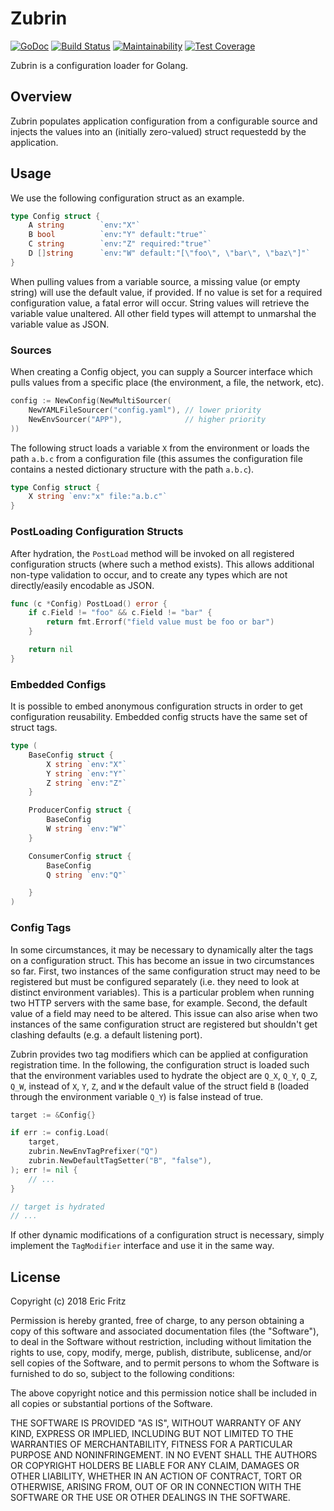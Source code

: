 # Zubrin

[![GoDoc](https://godoc.org/github.com/go-nacelle/config?status.svg)](https://godoc.org/github.com/go-nacelle/config)
[![Build Status](https://secure.travis-ci.org/efritz/zubrin.png)](http://travis-ci.org/efritz/zubrin)
[![Maintainability](https://api.codeclimate.com/v1/badges/b4ca5fb8bc6c4c395a12/maintainability)](https://codeclimate.com/github/efritz/zubrin/maintainability)
[![Test Coverage](https://api.codeclimate.com/v1/badges/b4ca5fb8bc6c4c395a12/test_coverage)](https://codeclimate.com/github/efritz/zubrin/test_coverage)

Zubrin is a configuration loader for Golang.

## Overview

Zubrin populates application configuration from a configurable source and injects
the values into an (initially zero-valued) struct requestedd by the application.

## Usage

We use the following configuration struct as an example.

```go
type Config struct {
    A string        `env:"X"`
    B bool          `env:"Y" default:"true"`
    C string        `env:"Z" required:"true"`
    D []string      `env:"W" default:"[\"foo\", \"bar\", \"baz\"]"`
}
```

When pulling values from a variable source, a missing value (or empty string)
will use the default value, if provided. If no value is set for a required
configuration value, a fatal error will occur. String values will retrieve
the variable value unaltered. All other field types will attempt to unmarshal
the variable value as JSON.

### Sources

When creating a Config object, you can supply a Sourcer interface which pulls
values from a specific place (the environment, a file, the network, etc).

```go
config := NewConfig(NewMultiSourcer(
    NewYAMLFileSourcer("config.yaml"), // lower priority
    NewEnvSourcer("APP"),              // higher priority
))
```

The following struct loads a variable `X` from the environment or loads the
path `a.b.c` from a configuration file (this assumes the configuration file
contains a nested dictionary structure with the path `a.b.c`).

```go
type Config struct {
    X string `env:"x" file:"a.b.c"`
}
```

### PostLoading Configuration Structs

After hydration, the `PostLoad` method will be invoked on all registered
configuration structs (where such a method exists). This allows additional
non-type validation to occur, and to create any types which are not
directly/easily encodable as JSON.

```go
func (c *Config) PostLoad() error {
    if c.Field != "foo" && c.Field != "bar" {
        return fmt.Errorf("field value must be foo or bar")
    }

    return nil
}
```

### Embedded Configs

It is possible to embed anonymous configuration structs in order to get
configuration reusability. Embedded config structs have the same set of
struct tags.

```go
type (
    BaseConfig struct {
        X string `env:"X"`
        Y string `env:"Y"`
        Z string `env:"Z"`
    }

    ProducerConfig struct {
        BaseConfig
        W string `env:"W"`
    }

    ConsumerConfig struct {
        BaseConfig
        Q string `env:"Q"`

    }
)
```

### Config Tags

In some circumstances, it may be necessary to dynamically alter the tags
on a configuration struct. This has become an issue in two circumstances
so far. First, two instances of the same configuration struct may need to
be registered but must be configured separately (i.e. they need to look at
distinct environment variables). This is a particular problem when running
two HTTP servers with the same base, for example. Second, the default value
of a field may need to be altered. This issue can also arise when two
instances of the same configuration struct are registered but shouldn't get
clashing defaults (e.g. a default listening port).

Zubrin provides two tag modifiers which can be applied at configuration
registration time. In the following, the configuration struct is loaded
such that the environment variables used to hydrate the object are `Q_X`,
`Q_Y`, `Q_Z`, `Q_W`, instead of `X`, `Y`, `Z`, and `W` the default value
of the struct field `B` (loaded through the environment variable `Q_Y`) is
false instead of true.

```go
target := &Config{}

if err := config.Load(
    target,
    zubrin.NewEnvTagPrefixer("Q")
    zubrin.NewDefaultTagSetter("B", "false"),
); err != nil {
    // ...
}

// target is hydrated
// ...
```

If other dynamic modifications of a configuration struct is necessary,
simply implement the `TagModifier` interface and use it in the same way.

## License

Copyright (c) 2018 Eric Fritz

Permission is hereby granted, free of charge, to any person obtaining a copy
of this software and associated documentation files (the "Software"), to deal
in the Software without restriction, including without limitation the rights
to use, copy, modify, merge, publish, distribute, sublicense, and/or sell
copies of the Software, and to permit persons to whom the Software is
furnished to do so, subject to the following conditions:

The above copyright notice and this permission notice shall be included in
all copies or substantial portions of the Software.

THE SOFTWARE IS PROVIDED "AS IS", WITHOUT WARRANTY OF ANY KIND, EXPRESS OR
IMPLIED, INCLUDING BUT NOT LIMITED TO THE WARRANTIES OF MERCHANTABILITY,
FITNESS FOR A PARTICULAR PURPOSE AND NONINFRINGEMENT. IN NO EVENT SHALL THE
AUTHORS OR COPYRIGHT HOLDERS BE LIABLE FOR ANY CLAIM, DAMAGES OR OTHER
LIABILITY, WHETHER IN AN ACTION OF CONTRACT, TORT OR OTHERWISE, ARISING FROM,
OUT OF OR IN CONNECTION WITH THE SOFTWARE OR THE USE OR OTHER DEALINGS IN
THE SOFTWARE.
